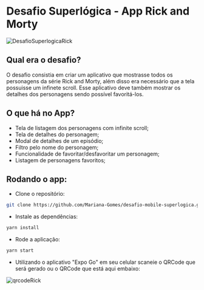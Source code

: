 # Desafio Superlógica - App Rick and Morty

![DesafioSuperlogicaRick](https://user-images.githubusercontent.com/49926181/149870503-121b2663-67c3-4bab-a137-f48023282da5.png)

## Qual era o desafio?

O desafio consistia em criar um aplicativo que mostrasse todos os personagens da série Rick and Morty, além disso era necessário que a tela possuisse um infinete scroll. Esse aplicativo deve também mostrar os detalhes dos personagens sendo possível favoritá-los.

## O que há no App?

- Tela de listagem dos personagens com infinite scroll;
- Tela de detalhes do personagem;
- Modal de detalhes de um episódio;
- Filtro pelo nome do personagem;
- Funcionalidade de favoritar/desfavoritar um personagem;
- Listagem de personagens favoritos;

## Rodando o app:

- Clone o repositório:
```bash
git clone https://github.com/Mariana-Gomes/desafio-mobile-superlogica.git
```

- Instale as dependências:
```bash
yarn install
```

- Rode a aplicação:
```bash
yarn start
```

- Utilizando o aplicativo "Expo Go" em seu celular scaneie o QRCode que será gerado ou o QRCode que está aqui embaixo:

![qrcodeRick](https://user-images.githubusercontent.com/49926181/149871836-61800a81-86b1-466a-9efb-5eda1df33210.png)



